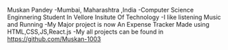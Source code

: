 Muskan Pandey
-Mumbai, Maharashtra ,India
-Computer Science Enginnering Student In Vellore Insitute Of Technology
-I like listening Music and Running 
-My Major project is now An Expense Tracker Made using HTML,CSS,JS,React.js 
-My all projects can be found in https://github.com/Muskan-1003










